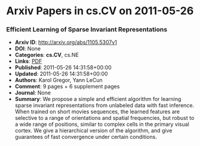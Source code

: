 # Arxiv Papers in cs.CV on 2011-05-26
### Efficient Learning of Sparse Invariant Representations
- **Arxiv ID**: http://arxiv.org/abs/1105.5307v1
- **DOI**: None
- **Categories**: **cs.CV**, cs.NE
- **Links**: [PDF](http://arxiv.org/pdf/1105.5307v1)
- **Published**: 2011-05-26 14:31:58+00:00
- **Updated**: 2011-05-26 14:31:58+00:00
- **Authors**: Karol Gregor, Yann LeCun
- **Comment**: 9 pages + 6 supplement pages
- **Journal**: None
- **Summary**: We propose a simple and efficient algorithm for learning sparse invariant representations from unlabeled data with fast inference. When trained on short movies sequences, the learned features are selective to a range of orientations and spatial frequencies, but robust to a wide range of positions, similar to complex cells in the primary visual cortex. We give a hierarchical version of the algorithm, and give guarantees of fast convergence under certain conditions.



